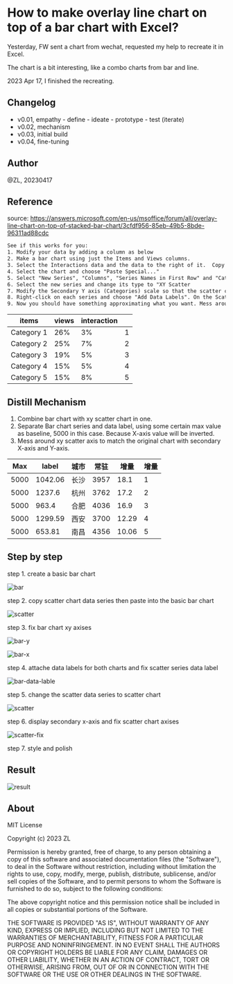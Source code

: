 # How to make overlay line chart on top of a bar chart with Excel?

Yesterday, FW sent a chart from wechat, requested my help to recreate it in Excel.

The chart is a bit interesting, like a combo charts from bar and line.

2023 Apr 17, I finished the recreating.

## Changelog

* v0.01, empathy - define - ideate - prototype - test (iterate)
* v0.02, mechanism
* v0.03, initial build
* v0.04, fine-tuning

## Author

@ZL, 20230417

## Reference

source: <https://answers.microsoft.com/en-us/msoffice/forum/all/overlay-line-chart-on-top-of-stacked-bar-chart/3cfdf956-85eb-49b5-8bde-96311ad88cdc>

```html
See if this works for you:
1. Modify your data by adding a column as below
2. Make a bar chart using just the Items and Views columns.
3. Select the Interactions data and the data to the right of it.  Copy to the clipboard.
4. Select the chart and choose "Paste Special..."
5. Select "New Series", "Columns", "Series Names in First Row" and "Categories (X Labels) in First Column".  Click OK
6. Select the new series and change its type to "XY Scatter
7. Modify the Secondary Y axis (Categories) scale so that the scatter chart data points line up with the bars from the bar chart.
8. Right-click on each series and choose "Add Data Labels". On the Scatter chart series, right-click, select "Format Data Labels", and make sure "X Values" is selected and not "Y Values".
9. Now you should have something approximating what you want. Mess around with it to get it exactly right.
```

| items       | views   | interaction |         |
|-------------|---------|-------------|---------|
| Category 1  | 26%     | 3%          | 1       |
| Category 2  | 25%     | 7%          | 2       |
| Category 3  | 19%     | 5%          | 3       |
| Category 4  | 15%     | 5%          | 4       |
| Category 5  | 15%     | 8%          | 5       |

## Distill Mechanism

1. Combine bar chart with xy scatter chart in one.
2. Separate Bar chart series and data label, using some certain max value as baseline, 5000 in this case. Because X-axis value will be inverted.
3. Mess around xy scatter axis to match the original chart with secondary X-axis and Y-axis.

Max  |label   | 城市  | 常驻  | 增量    | 增量 |
-----|--------|-------|-------|--------|------|
5000 |1042.06 | 长沙  | 3957  | 18.1   | 1    |
5000 |1237.6  | 杭州  | 3762  | 17.2   | 2    |
5000 |963.4   | 合肥  | 4036  | 16.9   | 3    |
5000 |1299.59 | 西安  | 3700  | 12.29  | 4    |
5000 |653.81  | 南昌  | 4356  | 10.06  | 5    |

## Step by step

step 1. create a basic bar chart

![bar](2023-04-17-13-06-26.png)

step 2. copy scatter chart data series then paste into the basic bar chart

![scatter](2023-04-17-13-08-27.png)

step 3. fix bar chart xy axises

![bar-y](2023-04-17-13-10-11.png)

![bar-x](2023-04-17-13-10-56.png)

step 4. attache data labels for both charts and fix scatter series data label

![bar-data-lable](2023-04-17-13-13-47.png)

step 5. change the scatter data series to scatter chart

![scatter](2023-04-17-13-12-22.png)

step 6. display secondary x-axis and fix scatter chart axises

![scatter-fix](2023-04-17-13-16-55.png)

step 7. style and polish

## Result

![result](2023-04-17-13-27-40.png)

## About

MIT License

Copyright (c) 2023 ZL

Permission is hereby granted, free of charge, to any person obtaining a copy
of this software and associated documentation files (the "Software"), to deal
in the Software without restriction, including without limitation the rights
to use, copy, modify, merge, publish, distribute, sublicense, and/or sell
copies of the Software, and to permit persons to whom the Software is
furnished to do so, subject to the following conditions:

The above copyright notice and this permission notice shall be included in all
copies or substantial portions of the Software.

THE SOFTWARE IS PROVIDED "AS IS", WITHOUT WARRANTY OF ANY KIND, EXPRESS OR
IMPLIED, INCLUDING BUT NOT LIMITED TO THE WARRANTIES OF MERCHANTABILITY,
FITNESS FOR A PARTICULAR PURPOSE AND NONINFRINGEMENT. IN NO EVENT SHALL THE
AUTHORS OR COPYRIGHT HOLDERS BE LIABLE FOR ANY CLAIM, DAMAGES OR OTHER
LIABILITY, WHETHER IN AN ACTION OF CONTRACT, TORT OR OTHERWISE, ARISING FROM,
OUT OF OR IN CONNECTION WITH THE SOFTWARE OR THE USE OR OTHER DEALINGS IN THE
SOFTWARE.
